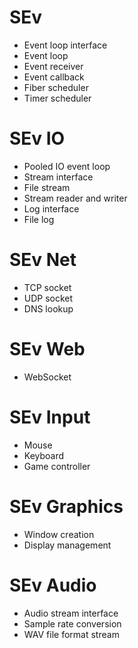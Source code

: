 <!-- TITLE: SEv Library organization -->
<!-- SUBTITLE: List of modules that are part of the SEv Library -->

# SEv
* Event loop interface
* Event loop
* Event receiver
* Event callback
* Fiber scheduler
* Timer scheduler

# SEv IO
* Pooled IO event loop
* Stream interface
* File stream
* Stream reader and writer
* Log interface
* File log

# SEv Net
* TCP socket
* UDP socket
* DNS lookup

# SEv Web
* WebSocket

# SEv Input
* Mouse
* Keyboard
* Game controller

# SEv Graphics
* Window creation
* Display management

# SEv Audio
* Audio stream interface
* Sample rate conversion
* WAV file format stream
